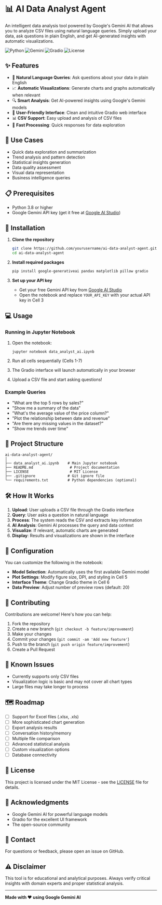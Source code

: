 # 📊 AI Data Analyst Agent

An intelligent data analysis tool powered by Google's Gemini AI that allows you to analyze CSV files using natural language queries. Simply upload your data, ask questions in plain English, and get AI-generated insights with automatic visualizations.

![Python](https://img.shields.io/badge/Python-3.8%2B-blue)
![Gemini](https://img.shields.io/badge/Gemini-AI-orange)
![Gradio](https://img.shields.io/badge/Gradio-UI-red)
![License](https://img.shields.io/badge/License-MIT-green)

## ✨ Features

- 🤖 **Natural Language Queries**: Ask questions about your data in plain English
- 📈 **Automatic Visualizations**: Generate charts and graphs automatically when relevant
- 🔍 **Smart Analysis**: Get AI-powered insights using Google's Gemini models
- 🎨 **User-Friendly Interface**: Clean and intuitive Gradio web interface
- 📊 **CSV Support**: Easy upload and analysis of CSV files
- 🚀 **Fast Processing**: Quick responses for data exploration

## 🎯 Use Cases

- Quick data exploration and summarization
- Trend analysis and pattern detection
- Statistical insights generation
- Data quality assessment
- Visual data representation
- Business intelligence queries

## 📋 Prerequisites

- Python 3.8 or higher
- Google Gemini API key (get it free at [Google AI Studio](https://makersuite.google.com/app/apikey))

## 🚀 Installation

1. **Clone the repository**
   ```bash
   git clone https://github.com/yourusername/ai-data-analyst-agent.git
   cd ai-data-analyst-agent
   ```

2. **Install required packages**
   ```bash
   pip install google-generativeai pandas matplotlib pillow gradio
   ```

3. **Set up your API key**
   - Get your free Gemini API key from [Google AI Studio](https://makersuite.google.com/app/apikey)
   - Open the notebook and replace `YOUR_API_KEY` with your actual API key in Cell 3

## 💻 Usage

### Running in Jupyter Notebook

1. Open the notebook:
   ```bash
   jupyter notebook data_analyst_ai.ipynb
   ```

2. Run all cells sequentially (Cells 1-7)

3. The Gradio interface will launch automatically in your browser

4. Upload a CSV file and start asking questions!

### Example Queries

- "What are the top 5 rows by sales?"
- "Show me a summary of the data"
- "What's the average value of the price column?"
- "Plot the relationship between date and revenue"
- "Are there any missing values in the dataset?"
- "Show me trends over time"

## 📁 Project Structure

```
ai-data-analyst-agent/
│
├── data_analyst_ai.ipynb    # Main Jupyter notebook
├── README.md                 # Project documentation
├── LICENSE                   # MIT License
├── .gitignore               # Git ignore file
└── requirements.txt         # Python dependencies (optional)
```

## 🛠️ How It Works

1. **Upload**: User uploads a CSV file through the Gradio interface
2. **Query**: User asks a question in natural language
3. **Process**: The system reads the CSV and extracts key information
4. **AI Analysis**: Gemini AI processes the query and data context
5. **Visualize**: If relevant, automatic charts are generated
6. **Display**: Results and visualizations are shown in the interface

## 🔧 Configuration

You can customize the following in the notebook:

- **Model Selection**: Automatically uses the first available Gemini model
- **Plot Settings**: Modify figure size, DPI, and styling in Cell 5
- **Interface Theme**: Change Gradio theme in Cell 6
- **Data Preview**: Adjust number of preview rows (default: 20)

## 🤝 Contributing

Contributions are welcome! Here's how you can help:

1. Fork the repository
2. Create a new branch (`git checkout -b feature/improvement`)
3. Make your changes
4. Commit your changes (`git commit -am 'Add new feature'`)
5. Push to the branch (`git push origin feature/improvement`)
6. Create a Pull Request

## 🐛 Known Issues

- Currently supports only CSV files
- Visualization logic is basic and may not cover all chart types
- Large files may take longer to process

## 🗺️ Roadmap

- [ ] Support for Excel files (.xlsx, .xls)
- [ ] More sophisticated chart generation
- [ ] Export analysis results
- [ ] Conversation history/memory
- [ ] Multiple file comparison
- [ ] Advanced statistical analysis
- [ ] Custom visualization options
- [ ] Database connectivity

## 📝 License

This project is licensed under the MIT License - see the [LICENSE](LICENSE) file for details.

## 🙏 Acknowledgments

- Google Gemini AI for powerful language models
- Gradio for the excellent UI framework
- The open-source community

## 📧 Contact

For questions or feedback, please open an issue on GitHub.

## ⚠️ Disclaimer

This tool is for educational and analytical purposes. Always verify critical insights with domain experts and proper statistical analysis.

---

**Made with ❤️ using Google Gemini AI**
